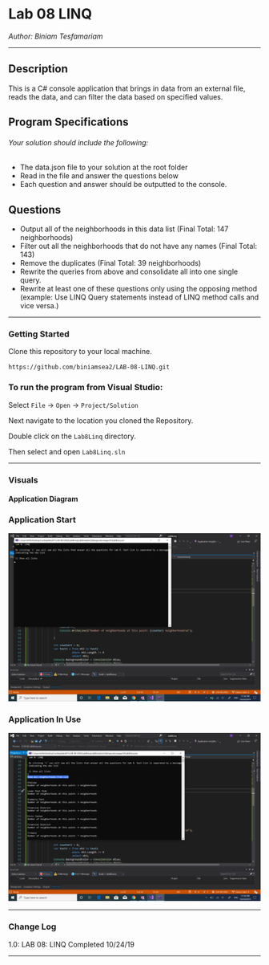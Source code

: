 # Lab 08 LINQ

*Author: Biniam Tesfamariam*

----

## Description
This is a C# console application that brings in data from an 
external file, reads the data, and can filter the data based on specified values.


## Program Specifications  
###### Your solution should include the following:

- The data.json file to your solution at the root folder  
- Read in the file and answer the questions below  
- Each question and answer should be outputted to the console.  
## Questions

- Output all of the neighborhoods in this data list (Final Total: 147 neighborhoods)  
- Filter out all the neighborhoods that do not have any names (Final Total: 143)  
- Remove the duplicates (Final Total: 39 neighborhoods)  
- Rewrite the queries from above and consolidate all into one single query.  
- Rewrite at least one of these questions only using the opposing method (example: Use LINQ Query statements instead of LINQ method calls and vice versa.)  
 


---

### Getting Started
Clone this repository to your local machine.

```
https://github.com/biniamsea2/LAB-08-LINQ.git
```

### To run the program from Visual Studio:
Select ```File``` -> ```Open``` -> ```Project/Solution```

Next navigate to the location you cloned the Repository.

Double click on the ```Lab8Linq``` directory.

Then select and open ```Lab8Linq.sln```

---

### Visuals

#### Application Diagram  
### Application Start  

![Image](https://github.com/biniamsea2/LAB-08-LINQ/blob/master/Screenshots/Screenshot%20(41).png)  



### Application In Use  

![Image](https://github.com/biniamsea2/LAB-08-LINQ/blob/master/Screenshots/Screenshot%20(40).png)

---

### Change Log
1.0: LAB 08: LINQ Completed 10/24/19  


------------------------------
